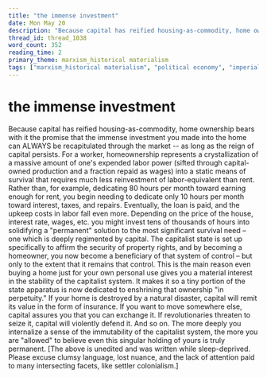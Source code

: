```yaml
---
title: "the immense investment"
date: Mon May 20
description: "Because capital has reified housing-as-commodity, home ownership bears with it the promise that the immense investment you made into the home can ALWAYS be..."
thread_id: thread_1038
word_count: 352
reading_time: 2
primary_theme: marxism_historical materialism
tags: ["marxism_historical materialism", "political economy", "imperialism_colonialism"]
---
```


# the immense investment

Because capital has reified housing-as-commodity, home ownership bears with it the promise that the immense investment you made into the home can ALWAYS be recapitulated through the market -- as long as the reign of capital persists. For a worker, homeownership represents a crystallization of a massive amount of one's expended labor power (sifted through capital-owned production and a fraction repaid as wages) into a static means of survival that requires much less reinvestment of labor-equivalent than rent. Rather than, for example, dedicating 80 hours per month toward earning enough for rent, you begin needing to dedicate only 10 hours per month toward interest, taxes, and repairs. Eventually, the loan is paid, and the upkeep costs in labor fall even more. Depending on the price of the house, interest rate, wages, etc. you might invest tens of thousands of hours into solidifying a "permanent" solution to the most significant survival need – one which is deeply regimented by capital. The capitalist state is set up specifically to affirm the security of property rights, and by becoming a homeowner, you now become a beneficiary of that system of control – but only to the extent that it remains that control. This is the main reason even buying a home just for your own personal use gives you a material interest in the stability of the capitalist system. It makes it so a tiny portion of the state apparatus is now dedicated to enshrining that ownership "in perpetuity." If your home is destroyed by a natural disaster, capital will remit its value in the form of insurance. If you want to move somewhere else, capital assures you that you can exchange it. If revolutionaries threaten to seize it, capital will violently defend it. And so on. The more deeply you internalize a sense of the immutability of the capitalist system, the more you are "allowed" to believe even this singular holding of yours is truly permanent. [The above is unedited and was written while sleep-deprived. Please excuse clumsy language, lost nuance, and the lack of attention paid to many intersecting facets, like settler colonialism.]